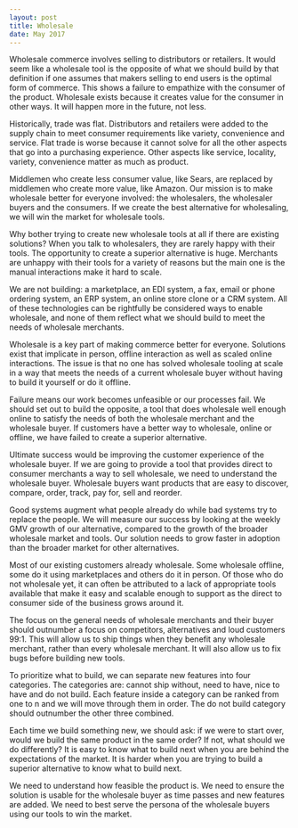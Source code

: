 ```yaml
---
layout: post
title: Wholesale
date: May 2017
---
```

Wholesale commerce involves selling to distributors or retailers. It would seem like a wholesale tool is the opposite of what we should build by that definition if one assumes that makers selling to end users is the optimal form of commerce. This shows a failure to empathize with the consumer of the product. Wholesale exists because it creates value for the consumer in other ways. It will happen more in the future, not less.

Historically, trade was flat. Distributors and retailers were added to the supply chain to meet consumer requirements like variety, convenience and service. Flat trade is worse because it cannot solve for all the other aspects that go into a purchasing experience. Other aspects like service, locality, variety, convenience matter as much as product.

Middlemen who create less consumer value, like Sears, are replaced by middlemen who create more value, like Amazon. Our mission is to make wholesale better for everyone involved: the wholesalers, the wholesaler buyers and the consumers. If we create the best alternative for wholesaling, we will win the market for wholesale tools.

Why bother trying to create new wholesale tools at all if there are existing solutions? When you talk to wholesalers, they are rarely happy with their tools. The opportunity to create a superior alternative is huge. Merchants are unhappy with their tools for a variety of reasons but the main one is the manual interactions make it hard to scale.

We are not building: a marketplace, an EDI system, a fax, email or phone ordering system, an ERP system, an online store clone or a CRM system. All of these technologies can be rightfully be considered ways to enable wholesale, and none of them reflect what we should build to meet the needs of wholesale merchants.

Wholesale is a key part of making commerce better for everyone. Solutions exist that implicate in person, offline interaction as well as scaled online interactions. The issue is that no one has solved wholesale tooling at scale in a way that meets the needs of a current wholesale buyer without having to build it yourself or do it offline.

Failure means our work becomes unfeasible or our processes fail. We should set out to build the opposite, a tool that does wholesale well enough online to satisfy the needs of both the wholesale merchant and the wholesale buyer. If customers have a better way to wholesale, online or offline, we have failed to create a superior alternative.

Ultimate success would be improving the customer experience of the wholesale buyer. If we are going to provide a tool that provides direct to consumer merchants a way to sell wholesale, we need to understand the wholesale buyer. Wholesale buyers want products that are easy to discover, compare, order, track, pay for, sell and reorder.

Good systems augment what people already do while bad systems try to replace the people. We will measure our success by looking at the weekly GMV growth of our alternative, compared to the growth of the broader wholesale market and tools. Our solution needs to grow faster in adoption than the broader market for other alternatives.

Most of our existing customers already wholesale. Some wholesale offline, some do it using marketplaces and others do it in person. Of those who do not wholesale yet, it can often be attributed to a lack of appropriate tools available that make it easy and scalable enough to support as the direct to consumer side of the business grows around it.

The focus on the general needs of wholesale merchants and their buyer should outnumber a focus on competitors, alternatives and loud customers 99:1. This will allow us to ship things when they benefit any wholesale merchant, rather than every wholesale merchant. It will also allow us to fix bugs before building new tools.

To prioritize what to build, we can separate new features into four categories. The categories are: cannot ship without, need to have, nice to have and do not build. Each feature inside a category can be ranked from one to n and we will move through them in order. The do not build category should outnumber the other three combined.  

Each time we build something new, we should ask: if we were to start over, would we build the same product in the same order? If not, what should we do differently? It is easy to know what to build next when you are behind the expectations of the market. It is harder when you are trying to build a superior alternative to know what to build next.

We need to understand how feasible the product is. We need to ensure the solution is usable for the wholesale buyer as time passes and new features are added. We need to best serve the persona of the wholesale buyers using our tools to win the market.